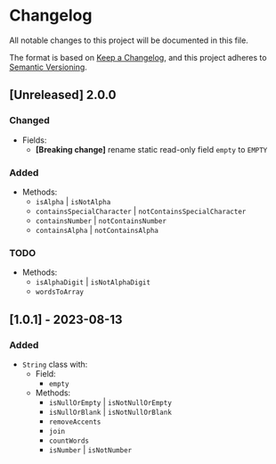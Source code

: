 # Changelog

All notable changes to this project will be documented in this file.

The format is based on [Keep a Changelog](https://keepachangelog.com/en/1.0.0/),
and this project adheres to [Semantic Versioning](https://semver.org/spec/v2.0.0.html).

## [Unreleased] 2.0.0

### Changed 

- Fields:
  - **[Breaking change]** rename static read-only field `empty` to `EMPTY`

### Added

- Methods: 
  - `isAlpha` | `isNotAlpha`
  - `containsSpecialCharacter` | `notContainsSpecialCharacter`
  - `containsNumber` | `notContainsNumber`
  - `containsAlpha` | `notContainsAlpha`

### TODO

- Methods:
  - `isAlphaDigit` | `isNotAlphaDigit`
  - `wordsToArray`

## [1.0.1] - 2023-08-13

### Added

- `String` class with:
  - Field:
    - `empty`
  - Methods:
    - `isNullOrEmpty` | `isNotNullOrEmpty`
    - `isNullOrBlank` | `isNotNullOrBlank`
    - `removeAccents`
    - `join`
    - `countWords`
    - `isNumber` | `isNotNumber`
